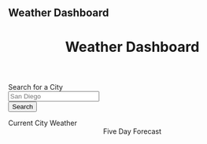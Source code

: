 ## Weather Dashboard<!DOCTYPE html>
<html>
  <head>
    <meta charset="utf-8" />
    <meta name="viewport" content="width=device-width, initial-scale=1" />
    <title>Hello Bulma!</title>
    <link
      rel="stylesheet"
      href="https://cdn.jsdelivr.net/npm/bulma@0.9.3/css/bulma.min.css"
    />
  </head>
  <body>
    <header>
      <h1 class="title has-text-centered">Weather Dashboard</h1>
    </header>
    <main class="columns">
      <section class="sidebar column is-one-quarter is-narrow" id="city-search">
        <div>
          <form>
            <div class="field">
              <label class="label">Search for a City</label>
              <div class="control">
                <input class="input" type="text" placeholder="San Diego" />
              </div>
              <div class="control">
                <button class="button is-primary">Search</button>
              </div>
            </div>
          </form>
        </div>
      </section>
      <section class="column">
        <!-- Current City Weather   -->
        <section class="current-city" id="current-city">
          Current City Weather
        </section>
        <!--  Forecast  -->
        <section class="five-day-forecast" id="forecast">
          <header class="title">Five Day Forecast</header>
        </section>
      </section>
    </main>
  </body>
</html>
